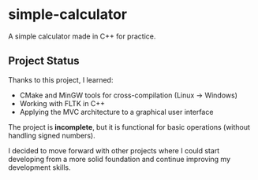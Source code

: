 # simple-calculator
A simple calculator made in C++ for practice.
## Project Status
Thanks to this project, I learned:
- CMake and MinGW tools for cross-compilation (Linux → Windows)
- Working with FLTK in C++
- Applying the MVC architecture to a graphical user interface

The project is **incomplete**, but it is functional for basic operations (without handling signed numbers).

I decided to move forward with other projects where I could start developing from a more solid foundation and continue improving my development skills.
